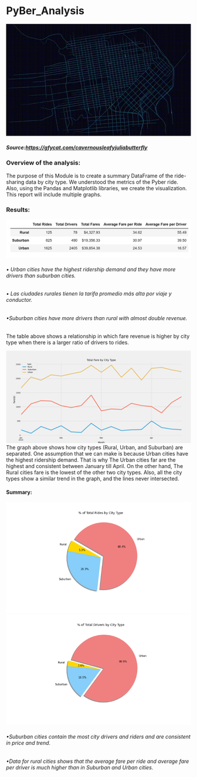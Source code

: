 # PyBer_Analysis
![img](CavernousLeafyJuliabutterfly-mobile.gif)

##### Source:https://gfycat.com/cavernousleafyjuliabutterfly
### Overview of the analysis:
The purpose of this Module is to create a summary DataFrame of the ride-sharing data by city type. We understood the metrics of the Pyber ride. Also, using the Pandas and Matplotlib libraries, we create the visualization. This report will include multiple graphs.
### Results:
![img](https://github.com/Edgarhv/PyBer_Analysis/blob/d299b88bb5905757b2800acc98bb27ec67adc484/PyBer%20summary%20DataFrame.png)
###### • Urban cities have the highest ridership demand and they have more drivers than suburban cities.
###### • Las ciudades rurales tienen la tarifa promedio más alta por viaje y conductor.
###### •Suburban cities have more drivers than rural with almost double revenue.
The table above shows a relationship in which fare revenue is higher by city type when there is a larger ratio of drivers to rides.

![img](https://github.com/Edgarhv/PyBer_Analysis/blob/581fb033183bb76ee697dcaffc6ed46b307946ce/Fig8.png)
The graph above shows how city types (Rural, Urban, and Suburban) are separated. One assumption that we can make is because Urban cities have the highest ridership demand. That is why The Urban cities far are the highest and consistent between January till April. On the other hand, The Rural cities fare is the lowest of the other two city types. Also, all the city types show a similar trend in the graph, and the lines never intersected.
#### Summary:
![img](https://github.com/Edgarhv/PyBer_Analysis/blob/2e6e09393c2957c03bfb13b33481b2ceed323ab0/Fig6.png)
![img](https://github.com/Edgarhv/PyBer_Analysis/blob/1368406acb3c54418e31285288699401ce278b13/Fig7.png)
###### •Suburban cities contain the most city drivers and riders and are consistent in price and trend. 
###### •Data for rural cities shows that the average fare per ride and average fare per driver is much higher than in Suburban and Urban cities.
